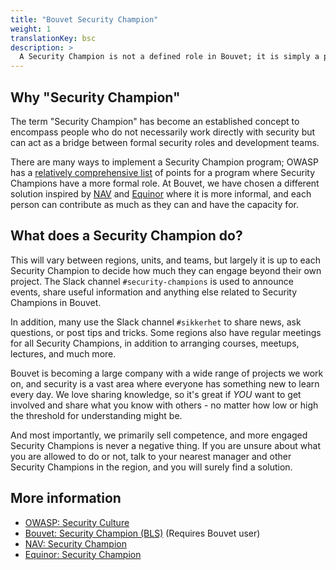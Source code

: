 ```yaml
---
title: "Bouvet Security Champion"
weight: 1
translationKey: bsc
description: >
  A Security Champion is not a defined role in Bouvet; it is simply a person who is passionate about security and helps to focus on security in our deliveries. Anyone can become a Security Champion - if you want to, you can!
---
```

## Why "Security Champion"

The term "Security Champion" has become an established concept to encompass people who do not necessarily work directly with security but can act as a bridge between formal security roles and development teams.

There are many ways to implement a Security Champion program; OWASP has a [relatively comprehensive list](https://owasp.org/www-project-security-culture/stable/4-Security_Champions/) of points for a program where Security Champions have a more formal role. At Bouvet, we have chosen a different solution inspired by [NAV](https://sikkerhet.nav.no/docs/bli-security-champion/) and [Equinor](https://equinor.github.io/appsec/security-champion/) where it is more informal, and each person can contribute as much as they can and have the capacity for.

## What does a Security Champion do?

This will vary between regions, units, and teams, but largely it is up to each Security Champion to decide how much they can engage beyond their own project. The Slack channel ```#security-champions``` is used to announce events, share useful information and anything else related to Security Champions in Bouvet.  

In addition, many use the Slack channel `#sikkerhet` to share news, ask questions, or post tips and tricks. Some regions also have regular meetings for all Security Champions, in addition to arranging courses, meetups, lectures, and much more.

Bouvet is becoming a large company with a wide range of projects we work on, and security is a vast area where everyone has something new to learn every day. We love sharing knowledge, so it's great if _YOU_ want to get involved and share what you know with others - no matter how low or high the threshold for understanding might be.

And most importantly, we primarily sell competence, and more engaged Security Champions is never a negative thing. If you are unsure about what you are allowed to do or not, talk to your nearest manager and other Security Champions in the region, and you will surely find a solution.

## More information
* [OWASP: Security Culture](https://owasp.org/www-project-security-culture/stable/4-Security_Champions/)
* [Bouvet: Security Champion (BLS)](https://wiki.bouvet.no/display/BLS/Security+Champion) (Requires Bouvet user)
* [NAV: Security Champion](https://sikkerhet.nav.no/docs/bli-security-champion/)
* [Equinor: Security Champion](https://equinor.github.io/appsec/security-champion/)
